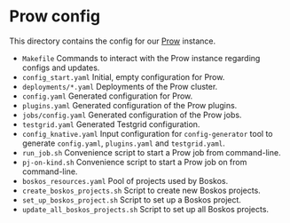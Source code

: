 # Prow config

This directory contains the config for our
[Prow](https://github.com/kubernetes/test-infra/tree/master/prow) instance.

- `Makefile` Commands to interact with the Prow instance regarding configs and
  updates.
- `config_start.yaml` Initial, empty configuration for Prow.
- `deployments/*.yaml` Deployments of the Prow cluster.
- `config.yaml` Generated configuration for Prow.
- `plugins.yaml` Generated configuration of the Prow plugins.
- `jobs/config.yaml` Generated configuration of the Prow jobs.
- `testgrid.yaml` Generated Testgrid configuration.
- `config_knative.yaml` Input configuration for `config-generator` tool to generate
  `config.yaml`, `plugins.yaml` and `testgrid.yaml`.
- `run_job.sh` Convenience script to start a Prow job from command-line.
- `pj-on-kind.sh` Convenience script to start a Prow job on  from command-line.
- `boskos_resources.yaml` Pool of projects used by Boskos.
- `create_boskos_projects.sh` Script to create new Boskos projects.
- `set_up_boskos_project.sh` Script to set up a Boskos project.
- `update_all_boskos_projects.sh` Script to set up all Boskos projects.
